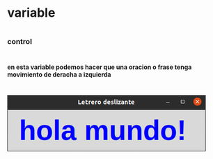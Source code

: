 # variable 
#
### control
#
#### en esta variable podemos hacer que una oracion o frase tenga movimiento de deracha a izquierda 
#
![variable_control](control.png "control")

